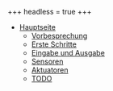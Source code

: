 +++
headless = true
+++

- [Hauptseite](/docs/)
  - [Vorbesprechung](/docs/vorbesprechung)
  - [Erste Schritte](/docs/erste-schritte)
  - [Eingabe und Ausgabe](/docs/led-blink)
  - [Sensoren](/docs/sensoren)
  - [Aktuatoren](/docs/aktuatoren)
  - [TODO](/docs/todo)
